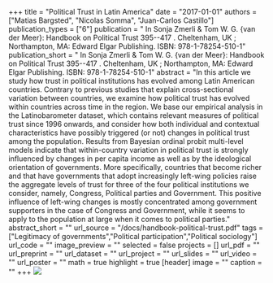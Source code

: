 +++
title = "Political Trust in Latin America"
date = "2017-01-01"
authors = ["Matias Bargsted", "Nicolas Somma", "Juan-Carlos Castillo"]
publication_types = ["6"]
publication = " In Sonja Zmerli & Tom W. G. {van der Meer}: Handbook on Political Trust 395--417 . Cheltenham, UK ; Northampton, MA: Edward Elgar Publishing. ISBN: 978-1-78254-510-1"
publication_short = " In Sonja Zmerli & Tom W. G. {van der Meer}: Handbook on Political Trust 395--417 . Cheltenham, UK ; Northampton, MA: Edward Elgar Publishing. ISBN: 978-1-78254-510-1"
abstract = "In this article we study how trust in political institutions has evolved among Latin American countries. Contrary to previous studies that explain cross-sectional variation between countries, we examine how political trust has evolved within countries across time in the region. We base our empirical analysis in the Latinobarometer dataset, which contains relevant measures of political trust since 1996 onwards, and consider how both individual and contextual characteristics have possibly triggered (or not) changes in political trust among the population. Results from Bayesian ordinal probit multi-level models indicate that within-country variation in political trust is strongly influenced by changes in per capita income as well as by the ideological orientation of governments. More specifically, countries that become richer and that have governments that adopt increasingly left-wing policies raise the aggregate levels of trust for three of the four political institutions we consider, namely, Congress, Political parties and Government. This positive influence of left-wing changes is mostly concentrated among government supporters in the case of Congress and Government, while it seems to apply to the population at large when it comes to political parties."
abstract_short = ""
url_source = "/docs/handbook-political-trust.pdf"
tags = ["Legitimacy of governments","Political participation","Political sociology"]
url_code = ""
image_preview = ""
selected = false
projects = []
url_pdf = ""
url_preprint = ""
url_dataset = ""
url_project = ""
url_slides = ""
url_video = ""
url_poster = ""
math = true
highlight = true
[header]
image = ""
caption = ""
+++
![](https://www.e-elgar.com/shop/media/catalog/product/cache/01c740ac49768798d3ac9bd0cdac340f/9/7/9781782545101.jpg)
